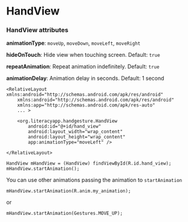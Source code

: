 # HandView

### HandView attributes

**animationType**: `moveUp`, `moveDown`, `moveLeft`, `moveRight`
    
**hideOnTouch**: Hide view when touching screen. Default: `true`

**repeatAnimation**: Repeat animation indefinitely. Default: `true` 

**animationDelay**: Animation delay in seconds. Default: 1 second

    
```
<RelativeLayout xmlns:android="http://schemas.android.com/apk/res/android"
    xmlns:android="http://schemas.android.com/apk/res/android"
    xmlns:app="http://schemas.android.com/apk/res-auto"
    ... >
 
    <org.literacyapp.handgesture.HandView
        android:id="@+id/hand_view"
        android:layout_width="wrap_content"
        android:layout_height="wrap_content"
        app:animationType="moveLeft" />
 
</RelativeLayout>
```


    HandView mHandView = (HandView) findViewById(R.id.hand_view);
    mHandView.startAnimation();


You can use other animations passing the animation to `startAnimation`

    mHandView.startAnimation(R.anim.my_animation);

or

    mHandView.startAnimation(Gestures.MOVE_UP);